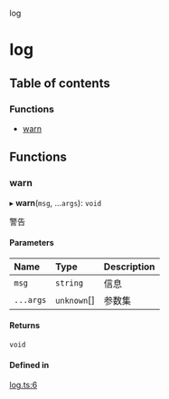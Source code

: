 log

# log

## Table of contents

### Functions

- [warn](README.md#warn)

## Functions

### warn

▸ **warn**(`msg`, ...`args`): `void`

警告

#### Parameters

| Name | Type | Description |
| :------ | :------ | :------ |
| `msg` | `string` | 信息 |
| `...args` | `unknown`[] | 参数集 |

#### Returns

`void`

#### Defined in

[log.ts:6](https://github.com/xizher/nhz-utils/blob/042334f/src/log/log.ts#L6)
